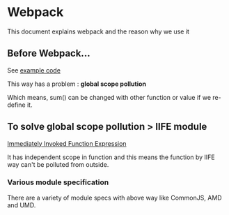 # Webpack

This document explains webpack and the reason why we use it

## Before Webpack...

See [example code](01-before-webpack)

This way has a problem : **global scope pollution**

Which means, sum() can be changed with other function or value if we re-define it.

## To solve global scope pollution > IIFE module

[Immediately Invoked Function Expression](02-iife-module)

It has independent scope in function and this means the function by IIFE way can't be polluted from outside.

### Various module specification

There are a variety of module specs with above way like CommonJS, AMD and UMD.

